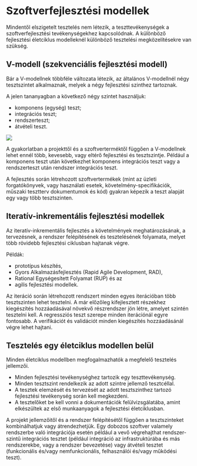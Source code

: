 # Szoftverfejlesztési modellek

Mindentől elszigetelt tesztelés nem létezik, a teszttevékenységek a szoftverfejlesztési tevékenységekhez kapcsolódnak. A különböző fejlesztési életciklus modelleknél különböző tesztelési megközelítésekre van szükség.

## V-modell (szekvenciális fejlesztési modell)

Bár a V-modellnek többféle változata létezik, az általános V-modellnél négy tesztszintet alkalmaznak, melyek a négy fejlesztési szinthez tartoznak.

A jelen tananyagban a következő négy szintet használjuk:
- komponens (egység) teszt;
- integrációs teszt;
- rendszerteszt;
- átvételi teszt.

![](v-modell.jpg)

A gyakorlatban a projekttől és a szoftverterméktől függően a V-modellnek lehet ennél több, kevesebb, vagy eltérő fejlesztési és tesztszintje. Például a komponens teszt után következhet komponens integrációs teszt vagy a rendszerteszt után rendszer integrációs teszt.

A fejlesztés során létrehozott szoftvertermékek (mint az üzleti forgatókönyvek, vagy használati esetek, követelmény-specifikációk, műszaki tesztterv dokumentumok és kód) gyakran képezik a teszt alapját egy vagy több tesztszinten.

## Iteratív-inkrementális fejlesztési modellek

Az iteratív-inkrementális fejlesztés a követelmények meghatározásának, a tervezésnek, a rendszer felépítésének és tesztelésének folyamata, melyet több rövidebb fejlesztési ciklusban hajtanak végre. 

Példák: 
- prototípus készítés, 
- Gyors Alkalmazásfejlesztés (Rapid Agile Development, RAD), 
- Rational Egységesített Folyamat (RUP) és az 
- agilis fejlesztési modellek. 

Az iteráció során létrehozott rendszert minden egyes iterációban több tesztszinten lehet tesztelni. A már előzőleg kifejlesztett részekhez kiegészítés hozzáadásával növekvő részrendszer jön létre,
amelyet szintén tesztelni kell. A regressziós teszt szerepe minden iterációnál egyre fontosabb. A verifikációt és validációt minden kiegészítés hozzáadásánál végre lehet hajtani.

## Tesztelés egy életciklus modellen belül
Minden életciklus modellben megfogalmazhatók a megfelelő tesztelés jellemzői.

- Minden fejlesztési tevékenységhez tartozik egy teszttevékenység.
- Minden tesztszint rendelkezik az adott szintre jellemző tesztcéllal.
- A tesztek elemzését és tervezését az adott tesztszinthez tartozó fejlesztési tevékenység során kell megkezdeni.
- A tesztelőket be kell vonni a dokumentációk felülvizsgálatába, amint elkészültek az első munkaanyagok a fejlesztési életciklusban.

A projekt jellemzőitől és a rendszer felépítésétől függően a tesztszinteket kombinálhatjuk vagy átrendezhetjük. Egy dobozos szoftver valamely rendszerbe való integrációja esetén például a vevő végrehajthat rendszer-szintű integrációs tesztet (például integráció az infrastruktúrába és más rendszerekbe, vagy a rendszer bevezetése) vagy átvételi tesztet (funkcionális és/vagy nemfunkcionális, felhasználói és/vagy működési teszt).